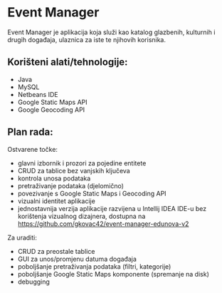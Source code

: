 # Event Manager

Event Manager je aplikacija koja služi kao katalog glazbenih, kulturnih i drugih događaja, ulaznica za iste te njihovih korisnika.

## Korišteni alati/tehnologije:

* Java
* MySQL
* Netbeans IDE
* Google Static Maps API
* Google Geocoding API

## Plan rada:

Ostvarene točke:

* glavni izbornik i prozori za pojedine entitete
* CRUD za tablice bez vanjskih ključeva
* kontrola unosa podataka
* pretraživanje podataka (djelomično)
* povezivanje s Google Static Maps i Geocoding API
* vizualni identitet aplikacije
* jednostavnija verzija aplikacije razvijena u Intellij IDEA IDE-u bez korištenja vizualnog dizajnera, dostupna na https://github.com/gkovac42/event-manager-edunova-v2

Za uraditi:

* CRUD za preostale tablice
* GUI za unos/promjenu datuma događaja
* poboljšanje pretraživanja podataka (filtri, kategorije)
* poboljšanje Google Static Maps komponente (spremanje na disk)
* debugging

